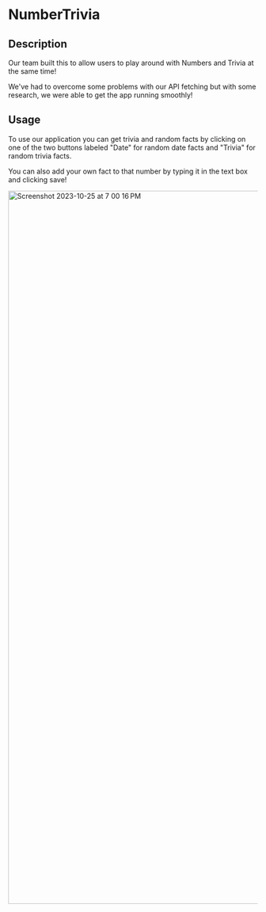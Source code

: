 # NumberTrivia

## Description

Our team built this to allow users to play around with Numbers and Trivia at the same time!

We've had to overcome some problems with our API fetching but with some research, we were able to get the app running smoothly!

## Usage

To use our application you can get trivia and random facts by clicking on one of the two buttons labeled "Date" for random date facts and "Trivia" for random trivia facts.

You can also add your own fact to that number by typing it in the text box and clicking save!

<img width="1440" alt="Screenshot 2023-10-25 at 7 00 16 PM" src="https://github.com/Cyrus212/NumberTrivia/assets/90412259/0e847e9e-a551-4702-9e00-e6c675c05283">

